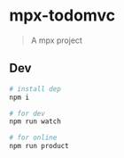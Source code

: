 # mpx-todomvc

> A mpx project

## Dev

```bash
# install dep
npm i

# for dev
npm run watch

# for online
npm run product
```
